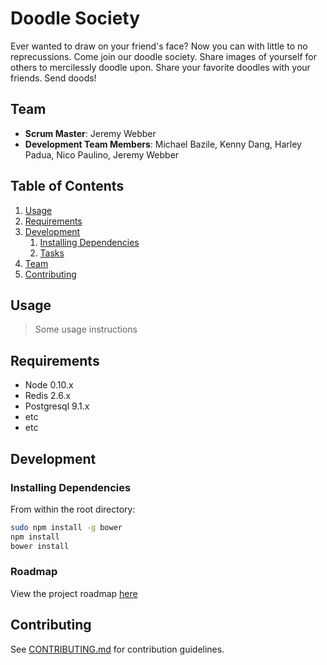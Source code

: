 # Doodle Society

Ever wanted to draw on your friend's face? Now you can with little to no reprecussions. Come join our doodle society. Share images of yourself for others to mercilessly doodle upon. Share your favorite doodles with your friends. Send doods!

## Team

  - __Scrum Master__: Jeremy Webber
  - __Development Team Members__: Michael Bazile, Kenny Dang, Harley Padua, Nico Paulino, Jeremy Webber 

## Table of Contents

1. [Usage](#Usage)
1. [Requirements](#requirements)
1. [Development](#development)
    1. [Installing Dependencies](#installing-dependencies)
    1. [Tasks](#tasks)
1. [Team](#team)
1. [Contributing](#contributing)

## Usage

> Some usage instructions

## Requirements

- Node 0.10.x
- Redis 2.6.x
- Postgresql 9.1.x
- etc
- etc

## Development

### Installing Dependencies

From within the root directory:

```sh
sudo npm install -g bower
npm install
bower install
```

### Roadmap

View the project roadmap [here](LINK_TO_PROJECT_ISSUES)


## Contributing

See [CONTRIBUTING.md](CONTRIBUTING.md) for contribution guidelines.
